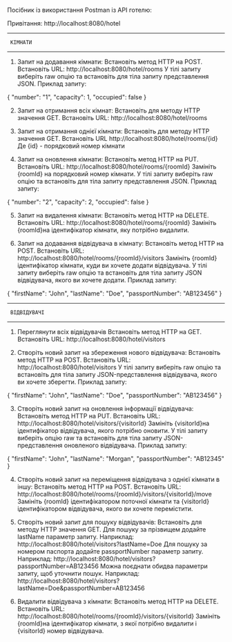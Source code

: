 Посібник із використання Postman із API готелю:

Привітання:
http://localhost:8080/hotel

--------------------

     КІМНАТИ

--------------------

1. Запит на додавання кімнати:
   Встановіть метод HTTP на POST.
   Встановіть URL:
   http://localhost:8080/hotel/rooms
   У тілі запиту виберіть raw опцію та встановіть для тіла запиту представлення JSON.
   Приклад запиту:

{
"number": "1",
"capacity": 1,
"occupied": false
}

2. Запит на отримання всіх кімнат:
   Встановіть для методу HTTP значення GET.
   Встановіть URL:
   http://localhost:8080/hotel/rooms

3. Запит на отримання однієї кімнати:
   Встановіть для методу HTTP значення GET.
   Встановіть URL
   http://localhost:8080/hotel/rooms/{id}
   Де {id} - порядковий номер кімнати

4. Запит на оновлення кімнати:
   Встановіть метод HTTP на PUT.
   Встановіть URL:
   http://localhost:8080/hotel/rooms/{roomId}
   Замініть {roomId} на порядковий номер кімнати.
   У тілі запиту виберіть raw опцію та встановіть для тіла запиту представлення JSON.
   Приклад запиту:

{
"number": "2",
"capacity": 2,
"occupied": false
}

5. Запит на видалення кімнати:
   Встановіть метод HTTP на DELETE.
   Встановіть URL:
   http://localhost:8080/hotel/rooms/{roomId}
   Замініть {roomId}на ідентифікатор кімнати, яку потрібно видалити.

6. Запит на додавання відвідувача в кімнату:
   Встановіть метод HTTP на POST.
   Встановіть URL:
   http://localhost:8080/hotel/rooms/{roomId}/visitors
   Замініть {roomId}ідентифікатор кімнати, куди ви хочете додати відвідувача.
   У тілі запиту виберіть raw опцію та встановіть для тіла запиту JSON відвідувача, якого ви хочете додати.
   Приклад запиту:

{
"firstName": "John",
"lastName": "Doe",
"passportNumber": "AB123456"
}


---------------------

     ВІДВІДУВАЧІ

---------------------
1. Переглянути всіх відвідувачів
   Встановіть метод HTTP на GET.
   Встановіть URL:
   http://localhost:8080/hotel/visitors

2. Створіть новий запит на збереження нового відвідувача:
   Встановіть метод HTTP на POST.
   Встановіть URL:
   http://localhost:8080/hotel/visitors
   У тілі запиту виберіть raw опцію та встановіть для тіла запиту JSON-представлення відвідувача, якого ви хочете
   зберегти.
   Приклад запиту:

{
"firstName": "John",
"lastName": "Doe",
"passportNumber": "AB123456"
}

3. Створіть новий запит на оновлення інформації відвідувача:
   Встановіть метод HTTP на PUT.
   Встановіть URL:
   http://localhost:8080/hotel/visitors/{visitorId}
   Замініть {visitorId}на ідентифікатор
   відвідувача, якого
   потрібно оновити.
   У тілі запиту виберіть опцію raw та встановіть для тіла запиту JSON-представлення оновленого відвідувача.
   Приклад запиту:

{
"firstName": "John",
"lastName": "Morgan",
"passportNumber": "AB12345"
}

4. Створіть новий запит на переміщення відвідувача з однієї кімнати в іншу:
   Встановіть метод HTTP на POST.
   Встановіть URL:
   http://localhost:8080/hotel/rooms/{roomId}/visitors/{visitorId}/move
   Замініть {roomId} ідентифікатором поточної кімнати та {visitorId} ідентифікатором відвідувача, якого ви хочете
   перемістити.

5. Створіть новий запит для пошуку відвідувачів:
   Встановіть для методу HTTP значення GET.
   Для пошуку за прізвищем додайте lastName параметр запиту. Наприклад:
   http://localhost:8080/hotel/visitors?lastName=Doe
   Для пошуку за номером паспорта додайте passportNumber параметр запиту. Наприклад:
   http://localhost:8080/hotel/visitors?passportNumber=AB123456
   Можна поєднати обидва параметри запиту, щоб уточнити пошук. Наприклад:
   http://localhost:8080/hotel/visitors?lastName=Doe&passportNumber=AB123456

6. Видалити відвідувача з кімнати:
   Встановіть метод HTTP на DELETE.
   Встановіть URL:
   http://localhost:8080/hotel/rooms/{roomId}/visitors/{visitorId}
   Замініть {roomId}на ідентифікатор кімнати, з якої потрібно видалити і {visitorId} номер відвідувача.